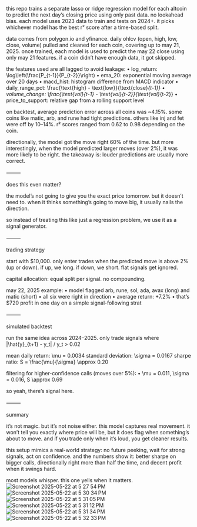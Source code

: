 this repo trains a separate lasso or ridge regression model for each altcoin to predict the next day’s closing price using only past data. no lookahead bias. each model uses 2023 data to train and tests on 2024+. it picks whichever model has the best r² score after a time-based split.

data comes from polygon.io and yfinance. daily ohlcv (open, high, low, close, volume) pulled and cleaned for each coin, covering up to may 21, 2025. once trained, each model is used to predict the may 22 close using only may 21 features. if a coin didn’t have enough data, it got skipped.

the features used are all lagged to avoid leakage:
	•	log_return: \log\left(\frac{P_{t-1}}{P_{t-2}}\right)
	•	ema_20: exponential moving average over 20 days
	•	macd_hist: histogram difference from MACD indicator
	•	daily_range_pct: \frac{\text{high} - \text{low}}{\text{close}_{t-1}}
	•	volume_change: \frac{\text{vol}{t-1} - \text{vol}{t-2}}{\text{vol}_{t-2}}
	•	price_to_support: relative gap from a rolling support level

on backtest, average prediction error across all coins was ~4.15%. some coins like matic, arb, and rune had tight predictions. others like inj and fet were off by 10–14%. r² scores ranged from 0.62 to 0.98 depending on the coin.

directionally, the model got the move right 60% of the time. but more interestingly, when the model predicted larger moves (over 2%), it was more likely to be right. the takeaway is: louder predictions are usually more correct.

⸻

does this even matter?

the model’s not going to give you the exact price tomorrow. but it doesn’t need to. when it thinks something’s going to move big, it usually nails the direction.

so instead of treating this like just a regression problem, we use it as a signal generator.

⸻

trading strategy

start with $10,000. only enter trades when the predicted move is above 2% (up or down). if up, we long. if down, we short. flat signals get ignored.

capital allocation: equal split per signal. no compounding.

may 22, 2025 example:
	•	model flagged arb, rune, sol, ada, avax (long) and matic (short)
	•	all six were right in direction
	•	average return: +7.2\%
	•	that’s $720 profit in one day on a simple signal-following strat

⸻

simulated backtest

run the same idea across 2024–2025. only trade signals where |\hat{y}_{t+1} - y_t| / y_t > 0.02

mean daily return: \mu = 0.0034
standard deviation: \sigma = 0.0167
sharpe ratio: S = \frac{\mu}{\sigma} \approx 0.20

filtering for higher-confidence calls (moves over 5%):
	•	\mu = 0.011, \sigma = 0.016, S \approx 0.69

so yeah, there’s signal here.

⸻

summary

it’s not magic. but it’s not noise either. this model captures real movement. it won’t tell you exactly where price will be, but it does flag when something’s about to move. and if you trade only when it’s loud, you get cleaner results.

this setup mimics a real-world strategy: no future peeking, wait for strong signals, act on confidence. and the numbers show it: better sharpe on bigger calls, directionally right more than half the time, and decent profit when it swings hard.

most models whisper. this one yells when it matters.
![Screenshot 2025-05-22 at 5 27 54 PM](https://github.com/user-attachments/assets/287df09a-eb74-4e9e-8b3b-e1e39dc655c0)
![Screenshot 2025-05-22 at 5 30 34 PM](https://github.com/user-attachments/assets/1fbc8c92-1c50-4821-8073-5f810105b0ee)
![Screenshot 2025-05-22 at 5 31 05 PM](https://github.com/user-attachments/assets/e9fcca00-f2c1-476f-94e4-685e2be63891)
![Screenshot 2025-05-22 at 5 31 12 PM](https://github.com/user-attachments/assets/4bd65ddc-305c-4db3-9d91-ed885cf8374f)
![Screenshot 2025-05-22 at 5 31 34 PM](https://github.com/user-attachments/assets/065a530d-469f-4d75-90fc-101e5073746a)
![Screenshot 2025-05-22 at 5 32 33 PM](https://github.com/user-attachments/assets/32d9787c-b68b-4126-ac41-c3b558c981e2)
